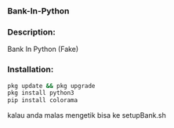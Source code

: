 ### Bank-In-Python

### Description:
Bank In Python (Fake)

### Installation:
```bash
pkg update && pkg upgrade
pkg install python3
pip install colorama
```
kalau anda malas mengetik bisa ke setupBank.sh
